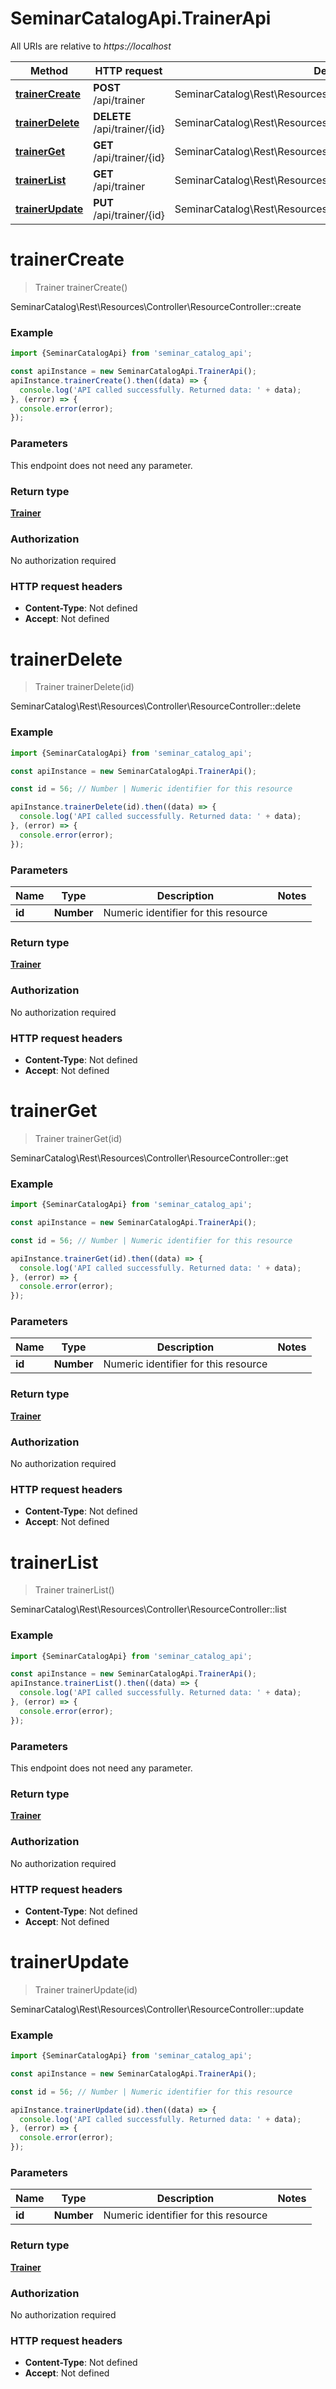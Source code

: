 # SeminarCatalogApi.TrainerApi

All URIs are relative to *https://localhost*

Method | HTTP request | Description
------------- | ------------- | -------------
[**trainerCreate**](TrainerApi.md#trainerCreate) | **POST** /api/trainer | SeminarCatalog\\Rest\\Resources\\Controller\\ResourceController::create
[**trainerDelete**](TrainerApi.md#trainerDelete) | **DELETE** /api/trainer/{id} | SeminarCatalog\\Rest\\Resources\\Controller\\ResourceController::delete
[**trainerGet**](TrainerApi.md#trainerGet) | **GET** /api/trainer/{id} | SeminarCatalog\\Rest\\Resources\\Controller\\ResourceController::get
[**trainerList**](TrainerApi.md#trainerList) | **GET** /api/trainer | SeminarCatalog\\Rest\\Resources\\Controller\\ResourceController::list
[**trainerUpdate**](TrainerApi.md#trainerUpdate) | **PUT** /api/trainer/{id} | SeminarCatalog\\Rest\\Resources\\Controller\\ResourceController::update


<a name="trainerCreate"></a>
# **trainerCreate**
> Trainer trainerCreate()

SeminarCatalog\\Rest\\Resources\\Controller\\ResourceController::create

### Example
```javascript
import {SeminarCatalogApi} from 'seminar_catalog_api';

const apiInstance = new SeminarCatalogApi.TrainerApi();
apiInstance.trainerCreate().then((data) => {
  console.log('API called successfully. Returned data: ' + data);
}, (error) => {
  console.error(error);
});

```

### Parameters
This endpoint does not need any parameter.

### Return type

[**Trainer**](Trainer.md)

### Authorization

No authorization required

### HTTP request headers

 - **Content-Type**: Not defined
 - **Accept**: Not defined

<a name="trainerDelete"></a>
# **trainerDelete**
> Trainer trainerDelete(id)

SeminarCatalog\\Rest\\Resources\\Controller\\ResourceController::delete

### Example
```javascript
import {SeminarCatalogApi} from 'seminar_catalog_api';

const apiInstance = new SeminarCatalogApi.TrainerApi();

const id = 56; // Number | Numeric identifier for this resource

apiInstance.trainerDelete(id).then((data) => {
  console.log('API called successfully. Returned data: ' + data);
}, (error) => {
  console.error(error);
});

```

### Parameters

Name | Type | Description  | Notes
------------- | ------------- | ------------- | -------------
 **id** | **Number**| Numeric identifier for this resource | 

### Return type

[**Trainer**](Trainer.md)

### Authorization

No authorization required

### HTTP request headers

 - **Content-Type**: Not defined
 - **Accept**: Not defined

<a name="trainerGet"></a>
# **trainerGet**
> Trainer trainerGet(id)

SeminarCatalog\\Rest\\Resources\\Controller\\ResourceController::get

### Example
```javascript
import {SeminarCatalogApi} from 'seminar_catalog_api';

const apiInstance = new SeminarCatalogApi.TrainerApi();

const id = 56; // Number | Numeric identifier for this resource

apiInstance.trainerGet(id).then((data) => {
  console.log('API called successfully. Returned data: ' + data);
}, (error) => {
  console.error(error);
});

```

### Parameters

Name | Type | Description  | Notes
------------- | ------------- | ------------- | -------------
 **id** | **Number**| Numeric identifier for this resource | 

### Return type

[**Trainer**](Trainer.md)

### Authorization

No authorization required

### HTTP request headers

 - **Content-Type**: Not defined
 - **Accept**: Not defined

<a name="trainerList"></a>
# **trainerList**
> Trainer trainerList()

SeminarCatalog\\Rest\\Resources\\Controller\\ResourceController::list

### Example
```javascript
import {SeminarCatalogApi} from 'seminar_catalog_api';

const apiInstance = new SeminarCatalogApi.TrainerApi();
apiInstance.trainerList().then((data) => {
  console.log('API called successfully. Returned data: ' + data);
}, (error) => {
  console.error(error);
});

```

### Parameters
This endpoint does not need any parameter.

### Return type

[**Trainer**](Trainer.md)

### Authorization

No authorization required

### HTTP request headers

 - **Content-Type**: Not defined
 - **Accept**: Not defined

<a name="trainerUpdate"></a>
# **trainerUpdate**
> Trainer trainerUpdate(id)

SeminarCatalog\\Rest\\Resources\\Controller\\ResourceController::update

### Example
```javascript
import {SeminarCatalogApi} from 'seminar_catalog_api';

const apiInstance = new SeminarCatalogApi.TrainerApi();

const id = 56; // Number | Numeric identifier for this resource

apiInstance.trainerUpdate(id).then((data) => {
  console.log('API called successfully. Returned data: ' + data);
}, (error) => {
  console.error(error);
});

```

### Parameters

Name | Type | Description  | Notes
------------- | ------------- | ------------- | -------------
 **id** | **Number**| Numeric identifier for this resource | 

### Return type

[**Trainer**](Trainer.md)

### Authorization

No authorization required

### HTTP request headers

 - **Content-Type**: Not defined
 - **Accept**: Not defined

